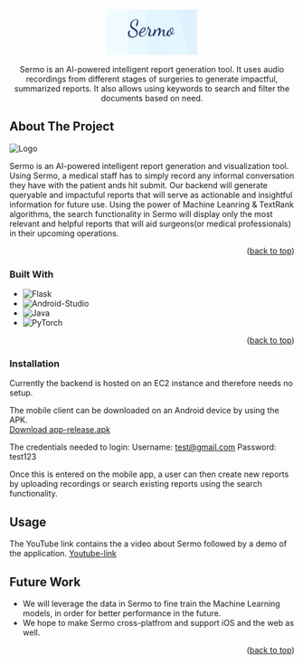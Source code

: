 <a name="readme-top"></a>

<br />
<div align="center">
  <a href="https://github.com/rahuls98/Sermo">
    <img src="screenshots/Sermo_logo.png" alt="Logo" width="160" height="80">
  </a>

  <p align="center">
    Sermo is an AI-powered intelligent report generation tool. It uses audio recordings from different stages of surgeries to generate impactful, summarized reports. It also allows using keywords to search and filter the documents based on need.
  </p>
</div>



<!-- ABOUT THE PROJECT -->
## About The Project

<img src="https://github.com/rahuls98/Sermo/blob/main/screenshots/3.jpeg" alt="Logo" width="160" height="260">

Sermo is an AI-powered intelligent report generation and visualization tool. Using Sermo, a medical staff has to simply record any informal conversation they have with the patient ands hit submit. Our backend will generate queryable and impactuful reports that will serve as actionable and insightful information for future use. Using the power of Machine Leanring & TextRank algorithms, the search functionality in Sermo will display only the most relevant and helpful reports that will aid surgeons(or medical professionals) in their upcoming operations.


<p align="right">(<a href="#readme-top">back to top</a>)</p>



### Built With

* ![Flask][flask]
* ![Android-Studio][android-studio]
* ![Java][java]
* ![PyTorch][pytorch]

<p align="right">(<a href="#readme-top">back to top</a>)</p>



<!-- GETTING STARTED -->
### Installation

Currently the backend is hosted on an EC2 instance and therefore needs no setup.

The mobile client can be downloaded on an Android device by using the APK.
<br />
<a href="https://github.com/rahuls98/Sermo/blob/main/mobile-client/app/release/app-release.apk">
  Download app-release.apk
</a>

The credentials needed to login:
Username: test@gmail.com
Password: test123

Once this is entered on the mobile app, a user can then create new reports by uploading recordings or search existing reports using the search functionality.

<!-- USAGE EXAMPLES -->
## Usage

The YouTube link contains the a video about Sermo followed by a demo of the application.
[Youtube-link]

<!-- FUTURE WORK -->
## Future Work

- We will leverage the data in Sermo to fine train the Machine Learning models, in order for better performance in the future. 
- We hope to make Sermo cross-platfrom and support iOS and the web as well. 

<p align="right">(<a href="#readme-top">back to top</a>)</p>






<!-- MARKDOWN LINKS & IMAGES -->
<!-- https://www.markdownguide.org/basic-syntax/#reference-style-links -->
[product-screenshot]: images/screenshot.png
[flask]: https://img.shields.io/badge/flask-%23000.svg?style=for-the-badge&logo=flask&logoColor=white
[android-studio]: https://img.shields.io/badge/Android%20Studio-3DDC84.svg?style=for-the-badge&logo=android-studio&logoColor=white
[java]: https://img.shields.io/badge/java-%23ED8B00.svg?style=for-the-badge&logo=java&logoColor=white
[pytorch]: https://img.shields.io/badge/PyTorch-%23EE4C2C.svg?style=for-the-badge&logo=PyTorch&logoColor=white
[Youtube-link]: https://youtu.be/U_degTPq1X4
[Sermo_img]: https://github.com/rahuls98/Sermo/blob/main/screenshots/3.jpeg
